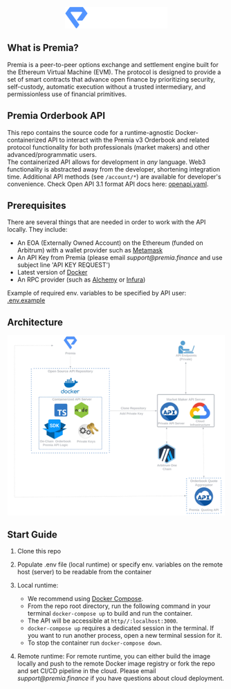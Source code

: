 <p align="center">
  <img src="img/premia.png" alt='logo' height="50">
</p>

## What is Premia?
Premia is a peer-to-peer options exchange and settlement engine built for the Ethereum Virtual Machine (EVM). 
The protocol is designed to provide a set of smart contracts that advance open finance by prioritizing security, 
self-custody, automatic execution without a trusted intermediary, and permissionless use of financial primitives.

## Premia Orderbook API
This repo contains the source code for a runtime-agnostic Docker-containerized API to  interact with the Premia v3 Orderbook and related protocol functionality for both professionals (market makers) and other advanced/programmatic users.   
The containerized API allows for development in _any_ language. Web3 functionality is abstracted away from the developer, shortening integration time.
Additional API methods (see `/account/*`) are available for developer's convenience.
Check Open API 3.1 format API docs here: [openapi.yaml](openapi.yaml).

## Prerequisites
There are several things that are needed in order to work with the API locally. They include:

- An EOA (Externally Owned Account) on the Ethereum (funded on Arbitrum) with a wallet provider such as [Metamask](https://metamask.io/)
- An API Key from Premia (please email _support@premia.finance_ and use subject line 'API KEY REQUEST')
- Latest version of [Docker](https://docs.docker.com/get-docker/)
- An RPC provider (such as [Alchemy](https://www.alchemy.com/) or [Infura](https://www.infura.io/))

Example of required env. variables to be specified by API user: [.env.example](.env.example)

## Architecture
<p align="center">
  <img src="img/architecture.png" alt='architecture' width="600">
</p>

## Start Guide
1. Clone this repo
2. Populate .env file (local runtime) or specify env. variables on the remote host (server) to be readable from the container
3. Local runtime:
   - We recommend using [Docker Compose](https://docs.docker.com/compose/). 
   - From the repo root directory, run the following command in your terminal `docker-compose up` to build and run the container. 
   - The API will be accessible at `http//:localhost:3000`. 
   - `docker-compose up` requires a dedicated session in the terminal. If you want to run another process, open a new terminal session for it.
   - To stop the container run `docker-compose down`.

4. Remote runtime: For remote runtime, you can either build the image locally and push to the remote Docker image registry or fork the repo and set CI/CD pipeline in the cloud. Please email _support@premia.finance_ if you have questions about cloud deployment.
